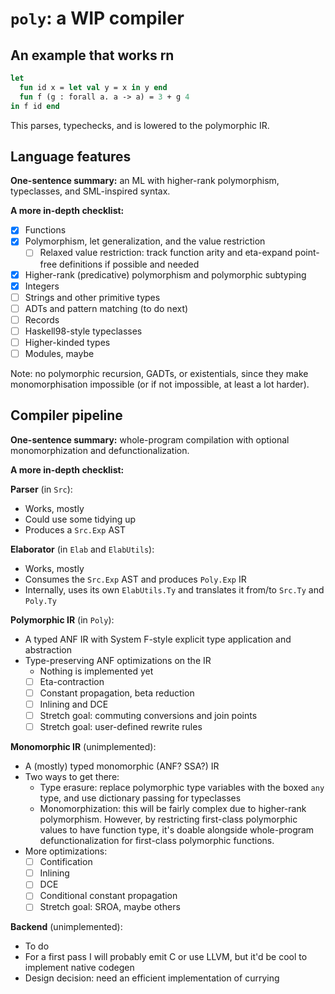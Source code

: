 # `poly`: a WIP compiler

## An example that works rn

```sml
let
  fun id x = let val y = x in y end
  fun f (g : forall a. a -> a) = 3 + g 4
in f id end
```

This parses, typechecks, and is lowered to the polymorphic IR.

## Language features

**One-sentence summary:** an ML with higher-rank polymorphism, typeclasses, and
SML-inspired syntax.

**A more in-depth checklist:**
 - [X] Functions
 - [X] Polymorphism, let generalization, and the value restriction
    - [ ] Relaxed value restriction: track function arity and eta-expand
          point-free definitions if possible and needed
 - [X] Higher-rank (predicative) polymorphism and polymorphic subtyping
 - [X] Integers
 - [ ] Strings and other primitive types
 - [ ] ADTs and pattern matching (to do next)
 - [ ] Records
 - [ ] Haskell98-style typeclasses
 - [ ] Higher-kinded types
 - [ ] Modules, maybe

Note: no polymorphic recursion, GADTs, or existentials, since they make
monomorphisation impossible (or if not impossible, at least a lot harder).

## Compiler pipeline

**One-sentence summary:** whole-program compilation with optional
monomorphization and defunctionalization.

**A more in-depth checklist:**

**Parser** (in `Src`):
 - Works, mostly
 - Could use some tidying up
 - Produces a `Src.Exp` AST

**Elaborator** (in `Elab` and `ElabUtils`):
 - Works, mostly
 - Consumes the `Src.Exp` AST and produces `Poly.Exp` IR
 - Internally, uses its own `ElabUtils.Ty` and translates it from/to `Src.Ty`
   and `Poly.Ty`

**Polymorphic IR** (in `Poly`):
 - A typed ANF IR with System F-style explicit type application and abstraction
 - Type-preserving ANF optimizations on the IR
    - Nothing is implemented yet
    - [ ] Eta-contraction
    - [ ] Constant propagation, beta reduction
    - [ ] Inlining and DCE
    - [ ] Stretch goal: commuting conversions and join points
    - [ ] Stretch goal: user-defined rewrite rules

**Monomorphic IR** (unimplemented):
 - A (mostly) typed monomorphic (ANF? SSA?) IR
 - Two ways to get there:
    - Type erasure: replace polymorphic type variables with the boxed `any`
      type, and use dictionary passing for typeclasses
    - Monomorphization: this will be fairly complex due to higher-rank
      polymorphism.  However, by restricting first-class polymorphic values to
      have function type, it's doable alongside whole-program
      defunctionalization for first-class polymorphic functions.
 - More optimizations:
    - [ ] Contification
    - [ ] Inlining
    - [ ] DCE
    - [ ] Conditional constant propagation
    - [ ] Stretch goal: SROA, maybe others

**Backend** (unimplemented):
 - To do
 - For a first pass I will probably emit C or use LLVM, but it'd be cool to
   implement native codegen
 - Design decision: need an efficient implementation of currying






